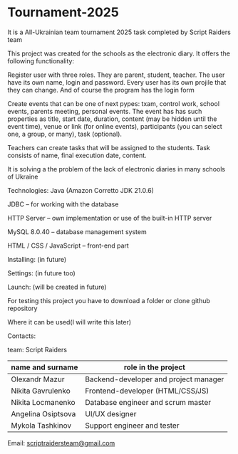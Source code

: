 # Tournament-2025
It is a All-Ukrainian team tournament 2025 task completed by Script Raiders team

This project was created for the schools as the electronic diary. It offers the following functionality:

Register user with three roles. They are parent, student, teacher. The user have its own name, login and password. Every user has its own projile that they can change. And of course the program has the login form

Create events that can be one of next pypes: txam, control work, school events, parents meeting, personal events. The event has has such properties as title, start date, duration, content (may be hidden until the event time), venue or link (for online events), participants (you can select one, a group, or many), task (optional).

Teachers can create tasks that will be assigned to the students. Task consists of name, final execution date, content.

It is solving a the problem of the lack of electronic diaries in many schools of Ukraine

Technologies:
Java (Amazon Corretto JDK 21.0.6)

JDBC – for working with the database

HTTP Server – own implementation or use of the built-in HTTP server

MySQL 8.0.40 – database management system

HTML / CSS / JavaScript – front-end part

Installing:
(in future)

Settings:
(in future too)

Launch:
(will be created in future)

For testing this project you have to download a folder or clone github repository

Where it can be used(I will write this later)

Contacts:

team: Script Raiders

| name and surname      | role in the project                    |
|-----------------------|----------------------------------------|
| Olexandr Mazur        | Backend-developer and project manager  |
| Nikita Gavrulenko     | Frontend-developer (HTML/CSS/JS)       |
| Nikita Locmanenko     | Database engineer and scrum master     |
| Angelina Osiptsova    | UI/UX designer                         |
| Mykola Tashkinov      | Support engineer and tester            |


Email: scriptraidersteam@gmail.com
